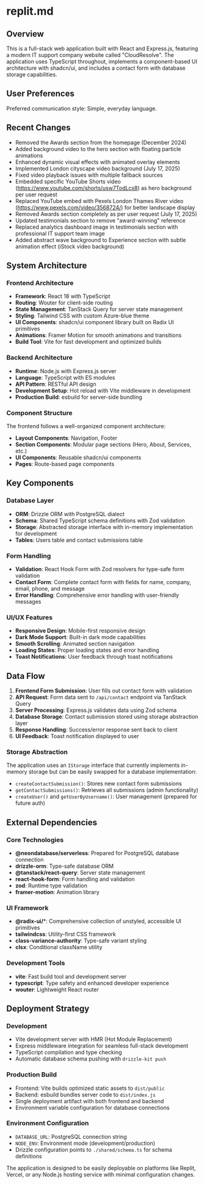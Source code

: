 # replit.md

## Overview

This is a full-stack web application built with React and Express.js, featuring a modern IT support company website called "CloudResolve". The application uses TypeScript throughout, implements a component-based UI architecture with shadcn/ui, and includes a contact form with database storage capabilities.

## User Preferences

Preferred communication style: Simple, everyday language.

## Recent Changes

- Removed the Awards section from the homepage (December 2024)
- Added background video to the hero section with floating particle animations
- Enhanced dynamic visual effects with animated overlay elements
- Implemented London cityscape video background (July 17, 2025)
- Fixed video playback issues with multiple fallback sources
- Embedded specific YouTube Shorts video (https://www.youtube.com/shorts/usw7TodLcx8) as hero background per user request
- Replaced YouTube embed with Pexels London Thames River video (https://www.pexels.com/video/3568724/) for better landscape display
- Removed Awards section completely as per user request (July 17, 2025)
- Updated testimonials section to remove "award-winning" reference
- Replaced analytics dashboard image in testimonials section with professional IT support team image
- Added abstract wave background to Experience section with subtle animation effect (iStock video background)

## System Architecture

### Frontend Architecture
- **Framework**: React 18 with TypeScript
- **Routing**: Wouter for client-side routing
- **State Management**: TanStack Query for server state management
- **Styling**: Tailwind CSS with custom Azure-blue theme
- **UI Components**: shadcn/ui component library built on Radix UI primitives
- **Animations**: Framer Motion for smooth animations and transitions
- **Build Tool**: Vite for fast development and optimized builds

### Backend Architecture
- **Runtime**: Node.js with Express.js server
- **Language**: TypeScript with ES modules
- **API Pattern**: RESTful API design
- **Development Setup**: Hot reload with Vite middleware in development
- **Production Build**: esbuild for server-side bundling

### Component Structure
The frontend follows a well-organized component architecture:
- **Layout Components**: Navigation, Footer
- **Section Components**: Modular page sections (Hero, About, Services, etc.)
- **UI Components**: Reusable shadcn/ui components
- **Pages**: Route-based page components

## Key Components

### Database Layer
- **ORM**: Drizzle ORM with PostgreSQL dialect
- **Schema**: Shared TypeScript schema definitions with Zod validation
- **Storage**: Abstracted storage interface with in-memory implementation for development
- **Tables**: Users table and contact submissions table

### Form Handling
- **Validation**: React Hook Form with Zod resolvers for type-safe form validation
- **Contact Form**: Complete contact form with fields for name, company, email, phone, and message
- **Error Handling**: Comprehensive error handling with user-friendly messages

### UI/UX Features
- **Responsive Design**: Mobile-first responsive design
- **Dark Mode Support**: Built-in dark mode capabilities
- **Smooth Scrolling**: Animated section navigation
- **Loading States**: Proper loading states and error handling
- **Toast Notifications**: User feedback through toast notifications

## Data Flow

1. **Frontend Form Submission**: User fills out contact form with validation
2. **API Request**: Form data sent to `/api/contact` endpoint via TanStack Query
3. **Server Processing**: Express.js validates data using Zod schema
4. **Database Storage**: Contact submission stored using storage abstraction layer
5. **Response Handling**: Success/error response sent back to client
6. **UI Feedback**: Toast notification displayed to user

### Storage Abstraction
The application uses an `IStorage` interface that currently implements in-memory storage but can be easily swapped for a database implementation:
- `createContactSubmission()`: Stores new contact form submissions
- `getContactSubmissions()`: Retrieves all submissions (admin functionality)
- `createUser()` and `getUserByUsername()`: User management (prepared for future auth)

## External Dependencies

### Core Technologies
- **@neondatabase/serverless**: Prepared for PostgreSQL database connection
- **drizzle-orm**: Type-safe database ORM
- **@tanstack/react-query**: Server state management
- **react-hook-form**: Form handling and validation
- **zod**: Runtime type validation
- **framer-motion**: Animation library

### UI Framework
- **@radix-ui/***: Comprehensive collection of unstyled, accessible UI primitives
- **tailwindcss**: Utility-first CSS framework
- **class-variance-authority**: Type-safe variant styling
- **clsx**: Conditional className utility

### Development Tools
- **vite**: Fast build tool and development server
- **typescript**: Type safety and enhanced developer experience
- **wouter**: Lightweight React router

## Deployment Strategy

### Development
- Vite development server with HMR (Hot Module Replacement)
- Express middleware integration for seamless full-stack development
- TypeScript compilation and type checking
- Automatic database schema pushing with `drizzle-kit push`

### Production Build
- Frontend: Vite builds optimized static assets to `dist/public`
- Backend: esbuild bundles server code to `dist/index.js`
- Single deployment artifact with both frontend and backend
- Environment variable configuration for database connections

### Environment Configuration
- `DATABASE_URL`: PostgreSQL connection string
- `NODE_ENV`: Environment mode (development/production)
- Drizzle configuration points to `./shared/schema.ts` for schema definitions

The application is designed to be easily deployable on platforms like Replit, Vercel, or any Node.js hosting service with minimal configuration changes.